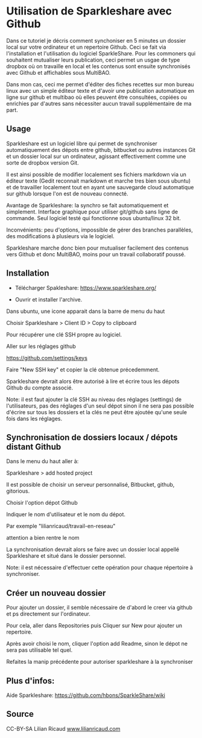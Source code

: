 <!--

---
title: Synchroniser un dossier local avec github en 5 min grace au logiciel Sparkleshare
description: Dans ce tutoriel je décris comment syncrhoniser en 5 minutes un dossier local sur votre ordinateur et un repertoire Github. Ceci se fait via l'installation et l'utilisation du logiciel SparkleShare. Pour les commoners qui souhaitent mutualiser leurs publication, ceci permet un usgae de type dropbox où on travaille en local et les contenus sont ensuite synchronisés avec Github et affichables sous MultiBAO.
image_url:
licence: CC-BY-SA 
---

-->


# Utilisation de Sparkleshare avec Github

Dans ce tutoriel je décris comment synchoniser en 5 minutes un dossier local sur votre ordinateur et un repertoire Github. Ceci se fait via l'installation et l'utilisation du logiciel SparkleShare. Pour les commoners qui souhaitent mutualiser leurs publication, ceci permet un usgae de type dropbox où on travaille en local et les contenus sont ensuite synchronisés avec Github et affichables sous MultiBAO.

Dans mon cas, ceci me permet d'éditer des fiches recettes sur mon bureau linux avec un simple éditeur texte et d'avoir une publication automatique en ligne sur github et multibao où elles peuvent être consultées, copiées ou enrichies par d'autres sans nécessiter aucun travail supplémentaire de ma part.

## Usage

Sparkleshare est un logiciel libre qui permet de synchroniser automatiquement des dépots entre github, bitbucket ou autres instances Git et un dossier local sur un ordinateur, agissant effectivement comme une sorte de dropbox version Git.

Il est ainsi possible de modifier localement ses fichiers markdown via un éditeur texte (Gedit reconnait markdown et marche tres bien sous ubuntu) et de travailler localement tout en ayant une sauvegarde cloud automatique sur github lorsque l'on est de nouveau connecté.

Avantage de Sparkleshare: la synchro se fait automatiquement et simplement. Interface graphique pour utiliser git/github sans ligne de commande. Seul logiciel testé qui fonctionne sous ubuntu/linux 32 bit.

Inconvénients: peu d'options, impossible de gérer des branches parallèles, des modifications à plusieurs via le logiciel.

Sparkleshare marche donc bien pour mutualiser facilement des contenus vers Github et donc MultiBAO, moins pour un travail collaboratif poussé.

## Installation

- Télécharger Spakleshare: https://www.sparkleshare.org/

- Ouvrir et installer l'archive.

Dans ubuntu, une icone apparait dans la barre de menu du haut

Choisir Sparkleshare > Client ID > Copy to clipboard

Pour récupérer une clé SSH propre au logiciel.

Aller sur les réglages github

https://github.com/settings/keys

Faire "New SSH key" et copier la clé obtenue précedemment.

Sparkleshare devrait alors être autorisé à lire et écrire tous les dépots Github du compte associé.

Note: il est faut ajouter la clé SSH au niveau des réglages (settings) de l'utilisateurs, pas des réglages d'un seul dépot sinon il ne sera pas possible d'écrire sur tous les dossiers et la clés ne peut être ajoutée qu'une seule fois dans les réglages.

## Synchronisation de dossiers locaux / dépots distant Github

Dans le menu du haut aller à:

Sparkleshare > add hosted project

Il est possible de choisir un serveur personnalisé, Bitbucket, github, gitorious.

Choisir l'option dépot Github

Indiquer le nom d'utilisateur et le nom du dépot.

Par exemple "lilianricaud/travail-en-reseau"

attention a bien rentre le nom

La synchronisation devrait alors se faire avec un dossier local appellé Sparkleshare et situé dans le dossier personnel.

Note: il est nécessaire d'effectuer cette opération pour chaque répertoire à synchroniser.

## Créer un nouveau dossier

Pour ajouter un dossier, il semble nécessaire de d'abord le creer via github et ps directement sur l'ordinateur.

Pour cela, aller dans Repositories puis Cliquer sur New pour ajouter un repertoire.

Après avoir choisi le nom, cliquer l'option add Readme, sinon le dépot ne sera pas utilisable tel quel.

Refaites la manip précédente pour autoriser sparkleshare à la synchroniser



## Plus d'infos:

Aide Sparkleshare: https://github.com/hbons/SparkleShare/wiki


## Source 

CC-BY-SA Lilian Ricaud
www.lilianricaud.com
